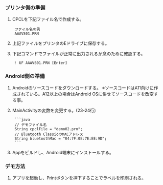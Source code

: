 ### プリンタ側の準備

1. CPCLを下記ファイル名で作成する。

        ファイル名の例
        AAAVS01.PRN

1. 上記ファイルをプリンタのEドライブに保存する。

1. 下記コマンドでファイルが正常に出力されるか念のために確認する。

        ! UF AAAVS01.PRN [Enter]


### Android側の準備

1. Androidのソースコードをダウンロードする。
        ※ソースコードはA11向けに作成されている。A12以上の場合はAndroid OSに併せてソースコードを改変する事。

1. MainActivityの変数を変更する。(23-24行)

        ```java
        // デモファイル名
        String cpclFile = "demo02.prn";
        // Bluetooth ClassicのMACアドレス
        String bluetoothMac = "04:7F:0E:7E:EE:9D";
        ```

1. Appをビルドし、Android端末にインストールする。


### デモ方法

1. アプリを起動し、Printボタンを押下することでラベルを印刷される。


